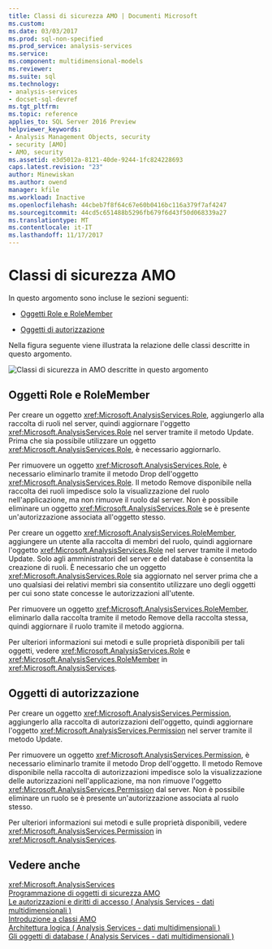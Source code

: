 ```yaml
---
title: Classi di sicurezza AMO | Documenti Microsoft
ms.custom: 
ms.date: 03/03/2017
ms.prod: sql-non-specified
ms.prod_service: analysis-services
ms.service: 
ms.component: multidimensional-models
ms.reviewer: 
ms.suite: sql
ms.technology:
- analysis-services
- docset-sql-devref
ms.tgt_pltfrm: 
ms.topic: reference
applies_to: SQL Server 2016 Preview
helpviewer_keywords:
- Analysis Management Objects, security
- security [AMO]
- AMO, security
ms.assetid: e3d5012a-8121-40de-9244-1fc824228693
caps.latest.revision: "23"
author: Minewiskan
ms.author: owend
manager: kfile
ms.workload: Inactive
ms.openlocfilehash: 44cbeb7f8f64c67e60b0416bc116a379f7af4247
ms.sourcegitcommit: 44cd5c651488b5296fb679f6d43f50d068339a27
ms.translationtype: MT
ms.contentlocale: it-IT
ms.lasthandoff: 11/17/2017
---
```

# <a name="amo-security-classes"></a>Classi di sicurezza AMO
  In questo argomento sono incluse le sezioni seguenti:  
  
-   [Oggetti Role e RoleMember](#RolesMembers)  
  
-   [Oggetti di autorizzazione](#Permissions)  
  
 Nella figura seguente viene illustrata la relazione delle classi descritte in questo argomento.  
  
 ![Classi di sicurezza in AMO descritte in questo argomento](../../../analysis-services/multidimensional-models/analysis-management-objects/media/amo-securityclasses.gif "classi di sicurezza in AMO descritte in questo argomento")  
  
##  <a name="RolesMembers"></a>Oggetti Role e RoleMember  
 Per creare un oggetto <xref:Microsoft.AnalysisServices.Role>, aggiungerlo alla raccolta di ruoli nel server, quindi aggiornare l'oggetto <xref:Microsoft.AnalysisServices.Role> nel server tramite il metodo Update. Prima che sia possibile utilizzare un oggetto <xref:Microsoft.AnalysisServices.Role>, è necessario aggiornarlo.  
  
 Per rimuovere un oggetto <xref:Microsoft.AnalysisServices.Role>, è necessario eliminarlo tramite il metodo Drop dell'oggetto <xref:Microsoft.AnalysisServices.Role>. Il metodo Remove disponibile nella raccolta dei ruoli impedisce solo la visualizzazione del ruolo nell'applicazione, ma non rimuove il ruolo dal server. Non è possibile eliminare un oggetto <xref:Microsoft.AnalysisServices.Role> se è presente un'autorizzazione associata all'oggetto stesso.  
  
 Per creare un oggetto <xref:Microsoft.AnalysisServices.RoleMember>, aggiungere un utente alla raccolta di membri del ruolo, quindi aggiornare l'oggetto <xref:Microsoft.AnalysisServices.Role> nel server tramite il metodo Update. Solo agli amministratori del server e del database è consentita la creazione di ruoli. È necessario che un oggetto <xref:Microsoft.AnalysisServices.Role> sia aggiornato nel server prima che a uno qualsiasi dei relativi membri sia consentito utilizzare uno degli oggetti per cui sono state concesse le autorizzazioni all'utente.  
  
 Per rimuovere un oggetto <xref:Microsoft.AnalysisServices.RoleMember>, eliminarlo dalla raccolta tramite il metodo Remove della raccolta stessa, quindi aggiornare il ruolo tramite il metodo aggiorna.  
  
 Per ulteriori informazioni sui metodi e sulle proprietà disponibili per tali oggetti, vedere <xref:Microsoft.AnalysisServices.Role> e <xref:Microsoft.AnalysisServices.RoleMember> in <xref:Microsoft.AnalysisServices>.  
  
##  <a name="Permissions"></a>Oggetti di autorizzazione  
 Per creare un oggetto <xref:Microsoft.AnalysisServices.Permission>, aggiungerlo alla raccolta di autorizzazioni dell'oggetto, quindi aggiornare l'oggetto <xref:Microsoft.AnalysisServices.Permission> nel server tramite il metodo Update.  
  
 Per rimuovere un oggetto <xref:Microsoft.AnalysisServices.Permission>, è necessario eliminarlo tramite il metodo Drop dell'oggetto. Il metodo Remove disponibile nella raccolta di autorizzazioni impedisce solo la visualizzazione delle autorizzazioni nell'applicazione, ma non rimuove l'oggetto <xref:Microsoft.AnalysisServices.Permission> dal server. Non è possibile eliminare un ruolo se è presente un'autorizzazione associata al ruolo stesso.  
  
 Per ulteriori informazioni sui metodi e sulle proprietà disponibili, vedere <xref:Microsoft.AnalysisServices.Permission> in <xref:Microsoft.AnalysisServices>.  
  
## <a name="see-also"></a>Vedere anche  
 <xref:Microsoft.AnalysisServices>   
 [Programmazione di oggetti di sicurezza AMO](../../../analysis-services/multidimensional-models/analysis-management-objects/programming-amo-security-objects.md)   
 [Le autorizzazioni e diritti di accesso &#40; Analysis Services - dati multidimensionali &#41;](http://msdn.microsoft.com/library/59fa3573-f985-46cb-8042-7da71bd59a7b)   
 [Introduzione a classi AMO](../../../analysis-services/multidimensional-models/analysis-management-objects/amo-classes-introduction.md)   
 [Architettura logica &#40; Analysis Services - dati multidimensionali &#41;](../../../analysis-services/multidimensional-models/olap-logical/understanding-microsoft-olap-logical-architecture.md)   
 [Gli oggetti di database &#40; Analysis Services - dati multidimensionali &#41;](../../../analysis-services/multidimensional-models/olap-logical/database-objects-analysis-services-multidimensional-data.md)  
  
  
